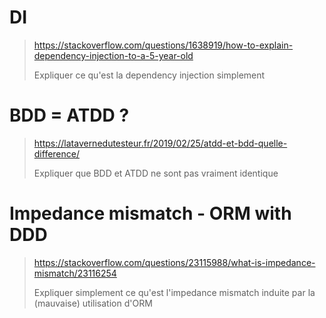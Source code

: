 # DI

> <https://stackoverflow.com/questions/1638919/how-to-explain-dependency-injection-to-a-5-year-old>
> 
> Expliquer ce qu'est la dependency injection simplement

# BDD = ATDD ?

> <https://latavernedutesteur.fr/2019/02/25/atdd-et-bdd-quelle-difference/>
>
> Expliquer que BDD et ATDD ne sont pas vraiment identique

# Impedance mismatch - ORM with DDD

> <https://stackoverflow.com/questions/23115988/what-is-impedance-mismatch/23116254>
>
> Expliquer simplement ce qu'est l'impedance mismatch induite par la (mauvaise) utilisation d'ORM
